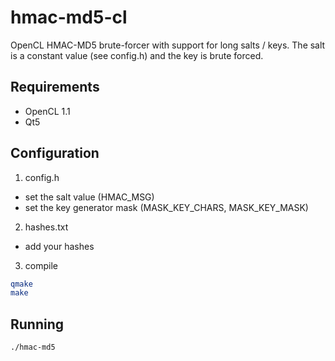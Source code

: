 # hmac-md5-cl
OpenCL HMAC-MD5 brute-forcer with support for long salts / keys. The salt is a constant value (see config.h) and the key is brute forced.

## Requirements
- OpenCL 1.1
- Qt5

## Configuration

1. config.h
- set the salt value (HMAC_MSG)
- set the key generator mask (MASK_KEY_CHARS, MASK_KEY_MASK)

2. hashes.txt
- add your hashes

3. compile
```bash
qmake
make
```

## Running
```bash
./hmac-md5
```

